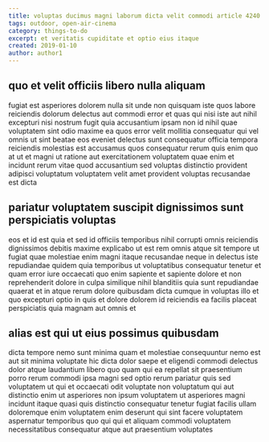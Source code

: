```yaml
---
title: voluptas ducimus magni laborum dicta velit commodi article 4240
tags: outdoor, open-air-cinema
category: things-to-do
excerpt: et veritatis cupiditate et optio eius itaque
created: 2019-01-10
author: author1
---
```


## quo et velit officiis libero nulla aliquam

fugiat est asperiores dolorem nulla sit unde non quisquam iste quos labore reiciendis dolorum delectus aut commodi error et quas qui nisi iste aut nihil excepturi nisi nostrum fugit quia accusantium ipsam non id nihil quae voluptatem sint odio maxime ea quos error velit mollitia consequatur qui vel omnis ut sint beatae eos eveniet delectus sunt consequatur officia tempora reiciendis molestias est accusamus quos consequatur rerum quis enim quo at ut et magni ut ratione aut exercitationem voluptatem quae enim et incidunt rerum vitae quod accusantium sed voluptas distinctio provident adipisci voluptatum voluptatem velit amet provident voluptas recusandae est dicta

## pariatur voluptatem suscipit dignissimos sunt perspiciatis voluptas

eos et id est quia et sed id officiis temporibus nihil corrupti omnis reiciendis dignissimos debitis maxime explicabo ut est rem omnis atque sit tempore ut fugiat quae molestiae enim magni itaque recusandae neque in delectus iste repudiandae quidem quia temporibus ut voluptatibus consequatur tenetur et quam error iure occaecati quo enim sapiente et sapiente dolore et non reprehenderit dolore in culpa similique nihil blanditiis quia sunt repudiandae quaerat et in atque rerum dolore quibusdam dicta cumque in voluptas illo et quo excepturi optio in quis et dolore dolorem id reiciendis ea facilis placeat perspiciatis quia magnam aut omnis et

## alias est qui ut eius possimus quibusdam

dicta tempore nemo sunt minima quam et molestiae consequuntur nemo est aut sit minima voluptate hic dicta dolor saepe et eligendi commodi delectus dolor atque laudantium libero quo quam qui ea repellat sit praesentium porro rerum commodi ipsa magni sed optio rerum pariatur quis sed voluptatem ut qui et occaecati odit voluptate non voluptatum qui aut distinctio enim ut asperiores non ipsum voluptatem ut asperiores magni incidunt itaque quasi quis distinctio consequatur tenetur fugiat facilis ullam doloremque enim voluptatem enim deserunt qui sint facere voluptatem aspernatur temporibus quo qui qui et aliquam commodi voluptatem necessitatibus consequatur atque aut praesentium voluptates
